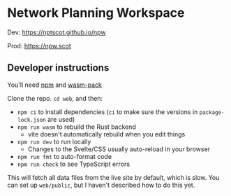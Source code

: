 # Network Planning Workspace

Dev: <https://nptscot.github.io/npw>

Prod: <https://npw.scot>

## Developer instructions

You'll need
[npm](https://docs.npmjs.com/downloading-and-installing-node-js-and-npm) and
[wasm-pack](https://github.com/rustwasm/wasm-pack)

Clone the repo. `cd web`, and then:

- `npm ci` to install dependencies (`ci` to make sure the versions in
  `package-lock.json` are used)
- `npm run wasm` to rebuild the Rust backend
  - vite doesn't automatically rebuild when you edit things
- `npm run dev` to run locally
  - Changes to the Svelte/CSS usually auto-reload in your browser
- `npm run fmt` to auto-format code
- `npm run check` to see TypeScript errors

This will fetch all data files from the live site by default, which is slow.
You can set up `web/public`, but I haven't described how to do this yet.
